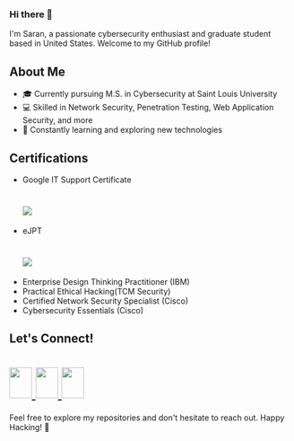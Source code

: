 ### Hi there 👋

I'm Saran, a passionate cybersecurity enthusiast and graduate student based in United States. Welcome to my GitHub profile!

## About Me

- 🎓 Currently pursuing M.S. in Cybersecurity at Saint Louis University
- 💻 Skilled in Network Security, Penetration Testing, Web Application Security, and more
- 🚀 Constantly learning and exploring new technologies

## Certifications

- Google IT Support Certificate
  <h1 align='left'>
   <a href="https://www.credly.com/badges/ed9a43c1-0461-4456-ab0d-8b9a8d1cca38/public_url">
    <img src="https://github.com/saran-gintoki/saran-gintoki/assets/111878795/9bd38d36-ceac-4f68-b55e-09c36b9d80f7"";/>
  </a>
  </h1>
- eJPT
  <h1 align='left'>
   <a href="https://api.accredible.com/v1/frontend/credential_website_embed_image/badge/99810708">
    <img src="https://github.com/saran-gintoki/saran-gintoki/assets/111878795/881d5543-0ae2-4e04-aeb7-d7700ad3a819"";/>
  </a>
  </h1>
- Enterprise Design Thinking Practitioner (IBM)
- Practical Ethical Hacking(TCM Security)
- Certified Network Security Specialist (Cisco)
- Cybersecurity Essentials (Cisco)

## Let's Connect!
<h1>
  <a href="https://www.linkedin.com/in/saransenthilanand">
    <img src="https://github.com/saran-gintoki/saran-gintoki/assets/111878795/b2aa48c4-9bb4-4afd-9420-80da3c52b8b8"width="40" height="55";"/>
  </a>
   <a href="https://tryhackme.com/p/Sakthisaran">
    <img src="https://github.com/saran-gintoki/saran-gintoki/assets/111878795/afcfff62-486d-4307-9a3f-c5e30dbb641a"width="40" height="55";"/>
  </a>
  <a href="https://medium.com/@SaranGintoki">
    <img src="https://github.com/saran-gintoki/saran-gintoki/assets/111878795/91dd2c09-ff6f-4c00-be94-7d9ea684951f"width="40" height="55";"/>
  </a>
</h1>


Feel free to explore my repositories and don't hesitate to reach out. Happy Hacking! 🚀


